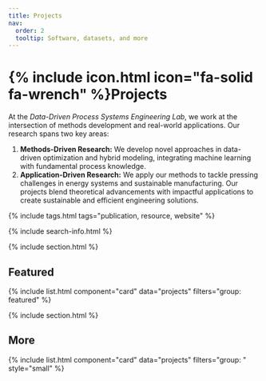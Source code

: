 ```yaml
---
title: Projects
nav:
  order: 2
  tooltip: Software, datasets, and more
---
```


# {% include icon.html icon="fa-solid fa-wrench" %}Projects

At the *Data-Driven Process Systems Engineering Lab*, we work at the intersection of methods development and real-world applications. Our research spans two key areas:
1. **Methods-Driven Research:** We develop novel approaches in data-driven optimization and hybrid modeling, integrating machine learning with fundamental process knowledge.
2. **Application-Driven Research:** We apply our methods to tackle pressing challenges in energy systems and sustainable manufacturing.
Our projects blend theoretical advancements with impactful applications to create sustainable and efficient engineering solutions.

{% include tags.html tags="publication, resource, website" %}

{% include search-info.html %}

{% include section.html %}

## Featured

{% include list.html component="card" data="projects" filters="group: featured" %}

{% include section.html %}

## More

{% include list.html component="card" data="projects" filters="group: " style="small" %}
